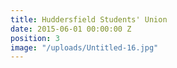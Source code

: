 ```yaml
---
title: Huddersfield Students' Union
date: 2015-06-01 00:00:00 Z
position: 3
image: "/uploads/Untitled-16.jpg"
---
```


